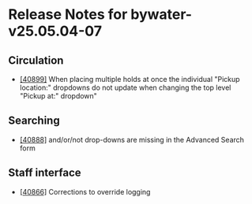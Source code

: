 
# Release Notes for bywater-v25.05.04-07

## Circulation

- [[40899]](http://bugs.koha-community.org/bugzilla3/show_bug.cgi?id=40899) When placing multiple holds at once the individual "Pickup location:" dropdowns do not update when changing the top level "Pickup at:" dropdown"

## Searching

- [[40888]](http://bugs.koha-community.org/bugzilla3/show_bug.cgi?id=40888) and/or/not drop-downs are missing in the Advanced Search form

## Staff interface

- [[40866]](http://bugs.koha-community.org/bugzilla3/show_bug.cgi?id=40866) Corrections to override logging


